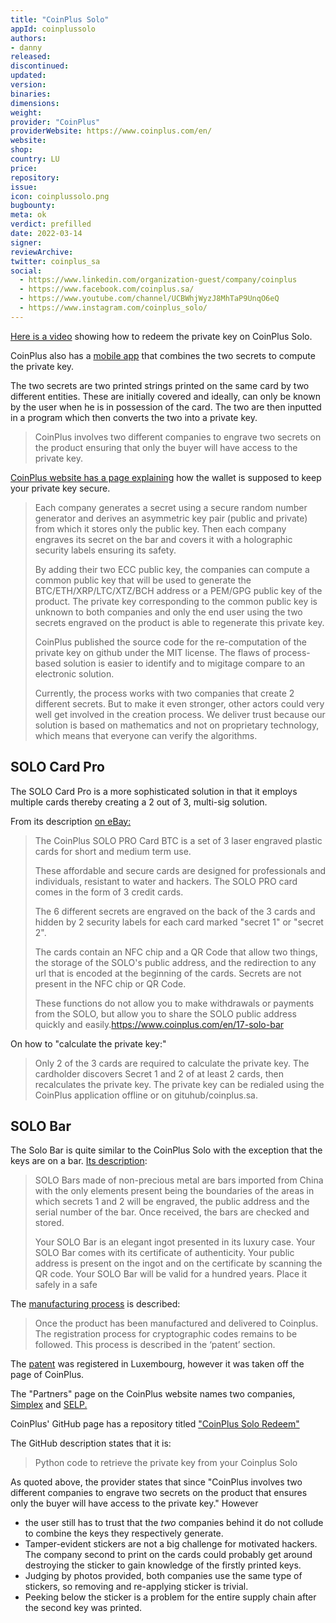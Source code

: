 ```yaml
---
title: "CoinPlus Solo"
appId: coinplussolo
authors:
- danny
released: 
discontinued: 
updated: 
version: 
binaries: 
dimensions: 
weight: 
provider: "CoinPlus"
providerWebsite: https://www.coinplus.com/en/
website: 
shop: 
country: LU
price: 
repository: 
issue: 
icon: coinplussolo.png
bugbounty: 
meta: ok
verdict: prefilled
date: 2022-03-14
signer: 
reviewArchive: 
twitter: coinplus_sa
social: 
  - https://www.linkedin.com/organization-guest/company/coinplus
  - https://www.facebook.com/coinplus.sa/
  - https://www.youtube.com/channel/UCBWhjWyzJ8MhTaP9UnqO6eQ
  - https://www.instagram.com/coinplus_solo/
---
```



[Here is a video](https://youtube.com/watch?v=qaaQREWK9IY) showing how to redeem the private key on CoinPlus Solo.

CoinPlus also has a [mobile app](https://play.google.com/store/apps/details?id=com.coinplus.mobile) that combines the two secrets to compute the private key.

The two secrets are two printed strings printed on the same card by two different entities. These are initially covered and ideally, can only be known by the user when he is in possession of the card. The two are then inputted in a program which then converts the two into a private key.

> CoinPlus involves two different companies to engrave two secrets on the product ensuring that only the buyer will have access to the private key.

[CoinPlus website has a page explaining](https://www.coinplus.com/en/content/18-security) how the wallet is supposed to keep your private key secure. 

> Each company generates a secret using a secure random number generator and derives an asymmetric key pair (public and private) from which it stores only the public key. Then each company engraves its secret on the bar and covers it with a holographic security labels ensuring its safety.
>
> By adding their two ECC public key, the companies can compute a common public key that will be used to generate the BTC/ETH/XRP/LTC/XTZ/BCH address or a PEM/GPG public key of the product. The private key corresponding to the common public key is unknown to both companies and only the end user using the two secrets engraved on the product is able to regenerate this private key.
>
> CoinPlus published the source code for the re-computation of the private key on github under the MIT license. The flaws of process-based solution is easier to identify and to migitage compare to an electronic solution.
>
> Currently, the process works with two companies that create 2 different secrets. But to make it even stronger, other actors could very well get involved in the creation process. We deliver trust because our solution is based on mathematics and not on proprietary technology, which means that everyone can verify the algorithms.

## SOLO Card Pro

The SOLO Card Pro is a more sophisticated solution in that it employs multiple cards thereby creating a 2 out of 3, multi-sig solution.

From its description [on eBay:](https://www.ebay.ca/itm/153654236151?mkevt=1&mkcid=1&mkrid=706-53473-19255-0&campid=5338722076&customid=&toolid=10050)

> The CoinPlus SOLO PRO Card BTC is a set of 3 laser engraved plastic cards for short and medium term use. 
>
> These affordable and secure cards are designed for professionals and individuals, resistant to water and hackers. The SOLO PRO card comes in the form of 3 credit cards.
>
> The 6 different secrets are engraved on the back of the 3 cards and hidden by 2 security labels for each card marked "secret 1" or "secret 2".
>
> The cards contain an NFC chip and a QR Code that allow two things, the storage of the SOLO's public address, and the redirection to any url that is encoded at the beginning of the cards. Secrets are not present in the NFC chip or QR Code. 
>
> These functions do not allow you to make withdrawals or payments from the SOLO, but allow you to share the SOLO public address quickly and easily.https://www.coinplus.com/en/17-solo-bar

On how to "calculate the private key:"

> Only 2 of the 3 cards are required to calculate the private key. The cardholder discovers Secret 1 and 2 of at least 2 cards, then recalculates the private key. The private key can be redialed using the CoinPlus application offline or on gituhub/coinplus.sa.

## SOLO Bar

The Solo Bar is quite similar to the CoinPlus Solo with the exception that the keys are on a bar. [Its description](https://www.coinplus.com/en/17-solo-bar):

> SOLO Bars made of non-precious metal are bars imported from China with the only elements present being the boundaries of the areas in which secrets 1 and 2 will be engraved, the public address and the serial number of the bar. Once received, the bars are checked and stored.
>
> Your SOLO Bar is an elegant ingot presented in its luxury case. Your SOLO Bar comes with its certificate of authenticity. Your public address is present on the ingot and on the certificate by scanning the QR code. Your SOLO Bar will be valid for a hundred years. Place it safely in a safe

The [manufacturing process](https://www.coinplus.com/en/content/11-manufacturing) is described:

> Once the product has been manufactured and delivered to Coinplus. The registration process for cryptographic codes remains to be followed. This process is described in the ‘patent’ section.

The [patent](https://patent.public.lu/fo-eregister-view/search/details/LU100497_NP/0/0/1/10/0/0/0/null_null/KG51bW1lcjooTFUxMDA0OTcpKSBBTkQgcGF0ZW50UmVjb3JkU2VxOjE=#) was registered in Luxembourg, however it was taken off the page of CoinPlus.


The "Partners" page on the CoinPlus website names two companies, [Simplex](https://www.simplex.com/) and [SELP.](https://www.selp.fr/en/home/)


CoinPlus' GitHub page has a repository titled ["CoinPlus Solo Redeem"](https://github.com/coinplus-sa/coinplus-solo-redeem)

The GitHub description states that it is:

> Python code to retrieve the private key from your Coinplus Solo


As quoted above, the provider states that since "CoinPlus involves two different companies to engrave two secrets on the product that ensures only the buyer will have access to the private key." However

* the user still has to trust that the *two* companies behind it do not collude to combine the keys they respectively generate.
* Tamper-evident stickers are not a big challenge for motivated hackers. The company second to print on the cards could probably get around destroying the sticker to gain knowledge of the firstly printed keys.
* Judging by photos provided, both companies use the same type of stickers, so removing and re-applying sticker is trivial.
* Peeking below the sticker is a problem for the entire supply chain after the second key was printed.
